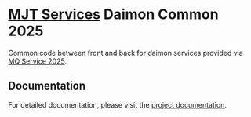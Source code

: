 # [MJT Services](https://github.com/mjt-services) Daimon Common 2025

Common code between front and back for daimon services provided via [MQ Service 2025](https://github.com/mjt-services/mq-service-2025).

## Documentation

For detailed documentation, please visit the [project documentation](https://mjt-services.github.io/diamon-common-2025/).

